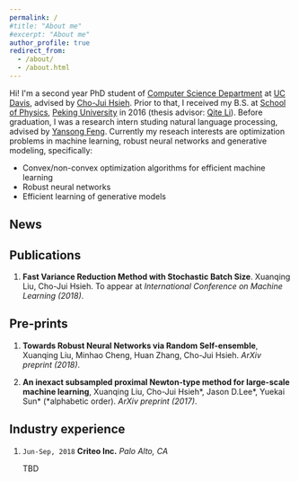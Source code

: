 ```yaml
---
permalink: /
#title: "About me"
#excerpt: "About me"
author_profile: true
redirect_from: 
  - /about/
  - /about.html
---
```


Hi! I'm a second year PhD student of [Computer Science Department](http://www.cs.ucdavis.edu/) at [UC Davis](https://www.ucdavis.edu/), advised by [Cho-Jui Hsieh](http://www.stat.ucdavis.edu/~chohsieh/rf/). Prior to that, I received my B.S. at [School of Physics](http://www.phy.pku.edu.cn/English.html), [Peking University](http://english.pku.edu.cn/) in 2016 (thesis advisor: [Qite Li](http://www.phy.pku.edu.cn/~liqt/index.html)). Before graduation, I was a research intern studing natural language processing, advised by [Yansong Feng](https://sites.google.com/site/ysfeng/home). Currently my reseach interests are optimization problems in machine learning, robust neural networks and generative modeling, specifically:

+ Convex/non-convex optimization algorithms for efficient machine learning
+ Robust neural networks
+ Efficient learning of generative models

## News

## Publications
1. **Fast Variance Reduction Method with Stochastic Batch Size**. Xuanqing Liu, Cho-Jui Hsieh. To appear at *International Conference on Machine Learning (2018)*.


## Pre-prints
1. **Towards Robust Neural Networks via Random Self-ensemble**, Xuanqing Liu, Minhao Cheng, Huan Zhang, Cho-Jui Hsieh. *ArXiv preprint (2018)*.

1. **An inexact subsampled proximal Newton-type method for large-scale machine learning**, Xuanqing Liu, Cho-Jui Hsieh\*, Jason D.Lee\*, Yuekai Sun\* (\*alphabetic order). *ArXiv preprint (2017)*.


## Industry experience
1. `Jun-Sep, 2018` **Criteo Inc.** *Palo Alto, CA*
    
    TBD 
